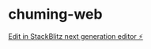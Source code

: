 # chuming-web

[Edit in StackBlitz next generation editor ⚡️](https://stackblitz.com/~/github.com/tonychuming/chuming-web)